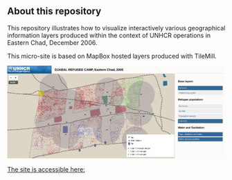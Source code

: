  ## About this repository

This repository illustrates how to visualize interactively various geographical information layers produced within the context of UNHCR operations in Eastern Chad, December 2006.

This micro-site is based on MapBox hosted layers produced with TileMill. 

![Site screen shot](./img/screenshot_rfm.jpg)

[The site is accessible here:](http://franckalbinet.github.com/refugee_camp_mapping/)
